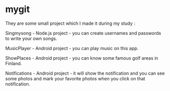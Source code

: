 # mygit
They are some small project which I made it during my study :

Singmysong - Node.js project - you can create usernames and passwords to write your own songs.

MusicPlayer - Android project - you can play music on this app.

ShowPlaces - Android project -  you can know some famous golf areas in Finland.

Notifications - Android project - it will show the notification and you can see some photos and mark your favorite photos when you click on that notification.



